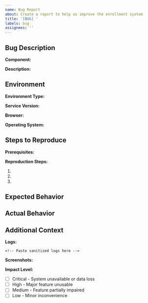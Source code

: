 ```yaml
---
name: Bug Report
about: Create a report to help us improve the enrollment system
title: '[BUG] '
labels: bug
assignees: ''
---
```


## Bug Description
<!-- Provide a clear and concise description of the bug -->
**Component:** <!-- Select: frontend, api-gateway, auth-service, application-service, document-service, notification-service, reporting-service, workflow-service, infrastructure, other -->

**Description:**
<!-- Minimum 50 characters describing the issue with context -->

## Environment
<!-- Specify environment details -->
**Environment Type:** <!-- Select: production, staging, development -->

**Service Version:** <!-- Required: Format X.Y.Z -->

**Browser:** <!-- Optional: Format "Browser Name vX.Y.Z" -->

**Operating System:** <!-- Optional -->

## Steps to Reproduce
**Prerequisites:**
<!-- List any required setup or preconditions -->

**Reproduction Steps:**
<!-- Provide numbered steps to reproduce the issue -->
1. 
2. 
3. 

## Expected Behavior
<!-- Describe what should happen -->

## Actual Behavior
<!-- Describe what actually happens -->

## Additional Context
**Logs:** <!-- Optional -->
```
<!-- Paste sanitized logs here -->
```

**Screenshots:** <!-- Optional, max 3 files, .png/.jpg/.gif only, 5MB per file -->
<!-- Attach screenshots here -->

**Impact Level:** <!-- Required: Select one -->
- [ ] Critical - System unavailable or data loss
- [ ] High - Major feature unusable
- [ ] Medium - Feature partially impaired
- [ ] Low - Minor inconvenience

<!-- Note: Impact level and environment type affect issue priority -->
<!-- Note: Component selection triggers automatic assignment based on CODEOWNERS -->